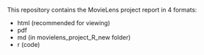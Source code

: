 This repository contains the MovieLens project report in 4 formats:

- html (recommended for viewing)
- pdf
- md (in movielens_project_R_new folder)
- r (code)
